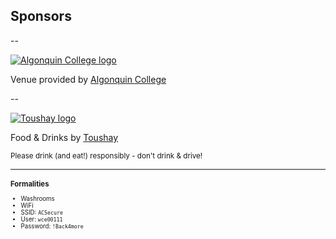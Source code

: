 ## Sponsors

--

[![Algonquin College logo](../../img/sponsors/algonquin-college.jpg)](http://www.algonquincollege.com/)

Venue provided by [Algonquin College](http://www.algonquincollege.com/)

--

[![Toushay logo](../../img/sponsors/toushay-logo.png)](http://www.toushay.com/)

Food & Drinks by [Toushay](http://www.toushay.com/)

<small>Please drink (and eat!) responsibly - don't drink & drive!<small>

---

### Formalities

- Washrooms
- WiFi
 - SSID: ``ACSecure``
 - User: ``wce00111``
 - Password: ``!Back4more``